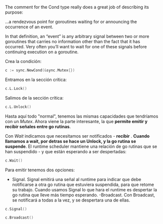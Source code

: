 The comment for the Cond type really does a great job of describing its purpose:

...a rendezvous point for goroutines waiting for or announcing the occurrence of an event.

In that definition, an “event” is any arbitrary signal between two or more goroutines that carries no information other than the fact that it has occurred. Very often you’ll want to wait for one of these signals before continuing execution on a goroutine.

Crea la condición:

```go
c := sync.NewCond(&sync.Mutex{})
```

Entramos en la sección crítica:

```go
c.L.Lock()
```

Salimos de la sección crítica:

```go
c.L.Unlock()
```

Hasta aquí todo "normal", tenemos las mismas capacidades que tendríamos con un _Mutex_. Ahora viene la parte interesante, la que __permite emitir y recibir señales entre go rutinas__. 

Con _Wait_ indicamos que necesitamos ser notificados - __recibir__ . __Cuando llamamos a wait, por detras se hace un Unlock, y la go rutina se suspende__. El runtime scheduler mantiene una relación de go rutinas que se han suspendido - y que están esperando a ser despertadas:

```go
c.Wait()
```

Para emitir tenemos dos opciones:
- Signal. Signal emitirá una señal al runtime para indicar que debe notificarse a otra go rutina que estuviera suspendida, para que retome su trabajo. Cuando usamos Signal lo que hara el runtime es despertar la go rutina que lleve más tiempo esperando. 
-Broadcast. Con Broadcast, se notificará a todas a la vez, y se despertara una de ellas.

```go
c.Signal()
```

```go
c.Broadcast()
```